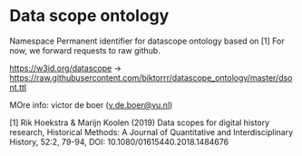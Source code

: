 # Data scope ontology 

Namespace Permanent identifier for datascope ontology based on [1] 
For now, we forward requests to raw github. 

https://w3id.org/datascope -> https://raw.githubusercontent.com/biktorrr/datascope_ontology/master/dsont.ttl

MOre info: victor de boer (v.de.boer@vu.nl)

[1] Rik Hoekstra & Marijn Koolen (2019) Data scopes for digital history research, Historical Methods: A Journal of Quantitative and Interdisciplinary History, 52:2, 79-94, DOI: 10.1080/01615440.2018.1484676
